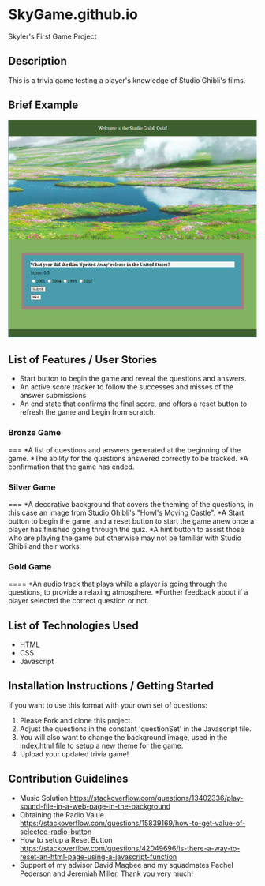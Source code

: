# SkyGame.github.io
Skyler's First Game Project 
## Description
This is a trivia game testing a player's knowledge of Studio Ghibli's films.
## Brief Example
![Screenshot of 1st Question](screenshot.png)
## List of Features / User Stories
* Start button to begin the game and reveal the questions and answers.
* An active score tracker to follow the successes and misses of the answer submissions
* An end state that confirms the final score, and offers a reset button to refresh the game and begin from scratch.
### Bronze Game
===
*A list of questions and answers generated at the beginning of the game.
*The ability for the questions answered correctly to be tracked.
*A confirmation that the game has ended.
### Silver Game
===
*A decorative background that covers the theming of the questions, in this case an image from Studio Ghibli's "Howl's Moving Castle".
*A Start button to begin the game, and a reset button to start the game anew once a player has finished going through the quiz.
*A hint button to assist those who are playing the game but otherwise may not be familiar with Studio Ghibli and their works.
### Gold Game
====
*An audio track that plays while a player is going through the questions, to provide a relaxing atmosphere.
*Further feedback about if a player selected the correct question or not. 
## List of Technologies Used
* HTML
* CSS
* Javascript
## Installation Instructions / Getting Started
If you want to use this format with your own set of questions:
1. Please Fork and clone this project.
2. Adjust the questions in the constant 'questionSet' in the Javascript file.
3. You will also want to change the background image, used in the index.html file to setup a new theme for the game.
4. Upload your updated trivia game!
## Contribution Guidelines
* Music Solution https://stackoverflow.com/questions/13402336/play-sound-file-in-a-web-page-in-the-background
* Obtaining the Radio Value https://stackoverflow.com/questions/15839169/how-to-get-value-of-selected-radio-button
* How to setup a Reset Button https://stackoverflow.com/questions/42049696/is-there-a-way-to-reset-an-html-page-using-a-javascript-function
* Support of my advisor David Magbee and my squadmates Pachel Pederson and Jeremiah Miller. Thank you very much!